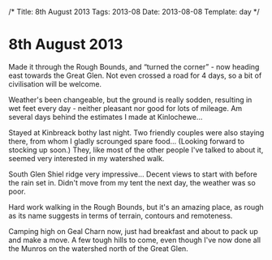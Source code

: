 /*
Title: 8th August 2013
Tags: 2013-08
Date: 2013-08-08
Template: day
*/

# 8th August 2013

Made it through the Rough Bounds, and “turned the corner” - now heading east towards the Great Glen. Not even crossed a road for 4 days, so a bit of civilisation will be welcome.

Weather's been changeable, but the ground is really sodden, resulting in wet feet every day - neither pleasant nor good for lots of mileage. Am several days behind the estimates I made at Kinlochewe…

Stayed at Kinbreack bothy last night. Two friendly couples were also staying there, from whom I gladly scrounged spare food… (Looking forward to stocking up soon.) They, like most of the other people I've talked to about it, seemed very interested in my watershed walk.

South Glen Shiel ridge very impressive… Decent views to start with before the rain set in. Didn't move from my tent the next day, the weather was so poor.

Hard work walking in the Rough Bounds, but it's an amazing place, as rough as its name suggests in terms of terrain, contours and remoteness.

Camping high on Geal Charn now, just had breakfast and about to pack up and make a move. A few tough hills to come, even though I've now done all the Munros on the watershed north of the Great Glen.

